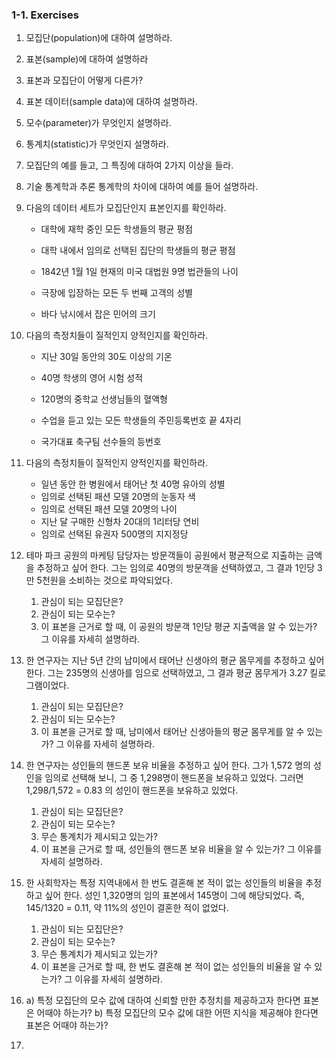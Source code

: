 ### 1-1. Exercises



1. 모집단(population)에 대하여 설명하라.

2. 표본(sample)에 대하여 설명하라

3. 표본과 모집단이 어떻게 다른가?

4. 표본 데이터(sample data)에 대하여 설명하라.

5. 모수(parameter)가 무엇인지 설명하라.

6. 통계치(statistic)가 무엇인지 설명하라.

7. 모집단의 예를 들고, 그 특징에 대하여 2가지 이상을 들라.

8. 기술 통계학과 추론 통계학의 차이에 대하여 예를 들어 설명하라.

9. 다음의 데이터 세트가 모집단인지 표본인지를 확인하라.

   - 대학에 재학 중인 모든 학생들의 평균 평점

   - 대학 내에서 임의로 선택된 집단의 학생들의 평균 평점
   - 1842년 1월 1일 현재의 미국 대법원 9명 법관들의 나이
   - 극장에 입장하는 모든 두 번째 고객의 성별
   - 바다 낚시에서 잡은 민어의 크기

10. 다음의 측정치들이 질적인지 양적인지를 확인하라.

    - 지난 30일 동안의 30도 이상의 기온

    - 40명 학생의 영어 시험 성적
    - 120명의 중학교 선생님들의 혈액형
    - 수업을 듣고 있는 모든 학생들의 주민등록번호 끝 4자리
    - 국가대표 축구팀 선수들의 등번호

11. 다음의 측정치들이 질적인지 양적인지를 확인하라.

    - 일년 동안 한 병원에서 태어난 첫 40명 유아의 성별
    - 임의로 선택된 패션 모델 20명의 눈동자 색
    - 임의로 선택된 패션 모델 20명의 나이
    - 지난 달 구매한 신형차 20대의 1리터당 연비
    - 임의로 선택된 유권자 500명의 지지정당

12. 테마 파크 공원의 마케팅 담당자는 방문객들이 공원에서 평균적으로 지출하는 금액을 추정하고 싶어 한다. 그는 임의로 40명의 방문객을 선택하였고, 그 결과 1인당 3만 5천원을 소비하는 것으로 파악되었다.

    1. 관심이 되는 모집단은?
    2. 관심이 되는 모수는?
    3. 이 표본을 근거로 할 때, 이 공원의 방문객 1인당 평균 지출액을 알 수 있는가? 그 이유를 자세히 설명하라.

13. 한 연구자는 지난 5년 간의 남미에서 태어난 신생아의 평균 몸무게를 추정하고 싶어 한다. 그는 235명의 신생아를 임으로 선택하였고, 그 결과 평균 몸무게가 3.27 킬로그램이었다.

    1. 관심이 되는 모집단은?
    2. 관심이 되는 모수는?
    3. 이 표본을 근거로 할 때, 남미에서 태어난 신생아들의 평균 몸무게를 알 수 있는가? 그 이유를 자세히 설명하라.

14. 한 연구자는 성인들의 핸드폰 보유 비율을 추정하고 싶어 한다. 그가 1,572  명의 성인을 임의로 선택해 보니, 그 중 1,298명이 핸드폰을 보유하고 있었다. 그러면 1,298/1,572 = 0.83 의 성인이 핸드폰을 보유하고 있었다.

    1.  관심이 되는 모집단은?
    2.  관심이 되는 모수는?
    3.  무슨 통계치가 제시되고 있는가?
    4.  이 표본을 근거로 할 때, 성인들의 핸드폰 보유 비율을 알 수 있는가? 그 이유를 자세히 설명하라.

15. 한 사회학자는 특정 지역내에서 한 번도 결혼해 본 적이 없는 성인들의 비율을 추정하고 싶어 한다. 성인 1,320명의 임의 표본에서 145명이 그에 해당되었다. 즉, 145/1320 = 0.11, 약 11%의 성인이 결혼한 적이 없었다.

    1.  관심이 되는 모집단은?
    2.  관심이 되는 모수는?
    3.  무슨 통계치가 제시되고 있는가?
    4.  이 표본을 근거로 할 때, 한 번도 결혼해 본 적이 없는 성인들의 비율을 알 수 있는가? 그 이유를 자세히 설명하라.

16.  a) 특정 모집단의 모수 값에 대하여 신뢰할 만한 추정치를 제공하고자 한다면 표본은 어때야 하는가?
    b) 특정 모집단의 모수 값에 대한 어떤 지식을 제공해야 한다면 표본은 어때야 하는가?

    



1. 



